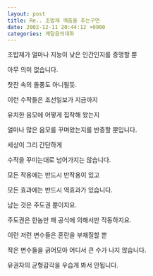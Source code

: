 ```yaml
---
layout: post
title: Re.. 조밥제 깨춤을 추는구먼
date: 2002-12-11 20:44:12 +0900
categories: 깨달음의대화
---
```

조밥제가 얼마나 지능이 낮은 인간인지를 증명할 뿐
  
아무 의미 없습니다.
  
찻잔 속의 돌풍도 아니될듯.
  

  
이런 수작들은 조선일보가 지금까지
  
유치한 음모에 어떻게 집착해 왔는지
  
얼마나 많은 음모를 꾸며왔는지를 반증할 뿐입니다.
  

  
세상이 그리 간단하게
  
수작을 꾸미는대로 넘어가지는 않습니다.
  

  
모든 작용에는 반드시 반작용이 있고
  
모든 효과에는 반드시 역효과가 있습니다.
  

  
남는 것은 주도권 뿐이지요.
  
주도권은 한놈만 패 공식에 의해서만 작동하지요.
  
이런 저런 변수들은 혼란을 부채질할 뿐
  
작은 변수들을 긁어모아 어디서 큰 수가 나지 않습니다.
  

  
유권자의 균형감각을 우습게 봐서 안됩니다.
